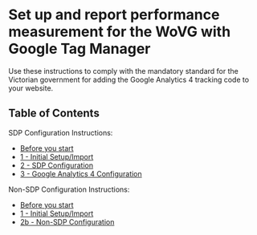 # Set up and report performance measurement for the WoVG with Google Tag Manager
Use these instructions to comply with the mandatory standard for the Victorian government for adding the Google Analytics 4 tracking code to your website.

## Table of Contents

SDP Configuration Instructions:
- [Before you start](0-before-you-start.md)
- [1 - Initial Setup/Import](1-initial-setup-import.md)
- [2 - SDP Configuration](2-SDP-configuration.md)
- [3 - Google Analytics 4 Configuration](3-google-analytics-4.md)

Non-SDP Configuration Instructions:
- [Before you start](0-before-you-start.md)
- [1 - Initial Setup/Import](1-initial-setup-import.md)
- [2b - Non-SDP Configuration](2b-non-sdp-configuration.md)

